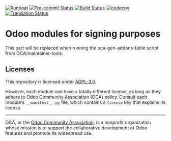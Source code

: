 
[![Runboat](https://img.shields.io/badge/runboat-Try%20me-875A7B.png)](https://runboat.odoo-community.org/builds?repo=OCA/sign&target_branch=13.0)
[![Pre-commit Status](https://github.com/OCA/sign/actions/workflows/pre-commit.yml/badge.svg?branch=13.0)](https://github.com/OCA/sign/actions/workflows/pre-commit.yml?query=branch%3A13.0)
[![Build Status](https://github.com/OCA/sign/actions/workflows/test.yml/badge.svg?branch=13.0)](https://github.com/OCA/sign/actions/workflows/test.yml?query=branch%3A13.0)
[![codecov](https://codecov.io/gh/OCA/sign/branch/13.0/graph/badge.svg)](https://codecov.io/gh/OCA/sign)
[![Translation Status](https://translation.odoo-community.org/widgets/sign-13-0/-/svg-badge.svg)](https://translation.odoo-community.org/engage/sign-13-0/?utm_source=widget)

<!-- /!\ do not modify above this line -->

# Odoo modules for signing purposes



<!-- /!\ do not modify below this line -->

<!-- prettier-ignore-start -->

[//]: # (addons)

This part will be replaced when running the oca-gen-addons-table script from OCA/maintainer-tools.

[//]: # (end addons)

<!-- prettier-ignore-end -->

## Licenses

This repository is licensed under [AGPL-3.0](LICENSE).

However, each module can have a totally different license, as long as they adhere to Odoo Community Association (OCA)
policy. Consult each module's `__manifest__.py` file, which contains a `license` key
that explains its license.

----
OCA, or the [Odoo Community Association](http://odoo-community.org/), is a nonprofit
organization whose mission is to support the collaborative development of Odoo features
and promote its widespread use.
